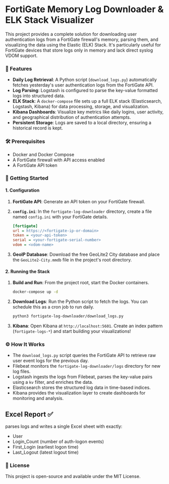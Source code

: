 # FortiGate Memory Log Downloader & ELK Stack Visualizer

This project provides a complete solution for downloading user authentication logs from a FortiGate firewall's memory, parsing them, and visualizing the data using the Elastic (ELK) Stack. It's particularly useful for FortiGate devices that store logs only in memory and lack direct syslog VDOM support.

### 🌟 Features
* **Daily Log Retrieval**: A Python script (`download_logs.py`) automatically fetches yesterday's user authentication logs from the FortiGate API.
* **Log Parsing**: Logstash is configured to parse the key-value formatted logs into structured data.
* **ELK Stack**: A `docker-compose` file sets up a full ELK stack (Elasticsearch, Logstash, Kibana) for data processing, storage, and visualization.
* **Kibana Dashboards**: Visualize key metrics like daily logins, user activity, and geographical distribution of authentication attempts.
* **Persistent Storage**: Logs are saved to a local directory, ensuring a historical record is kept.

### 🛠️ Prerequisites
* Docker and Docker Compose
* A FortiGate firewall with API access enabled
* A FortiGate API token

### 🚀 Getting Started

#### 1. Configuration
1.  **FortiGate API**: Generate an API token on your FortiGate firewall.
2.  **`config.ini`**: In the `fortigate-log-downloader` directory, create a file named `config.ini` with your FortiGate details.

    ```ini
    [fortigate]
    url = https://<fortigate-ip-or-domain>
    token = <your-api-token>
    serial = <your-fortigate-serial-number>
    vdom = <vdom-name>
    ```

3.  **GeoIP Database**: Download the free GeoLite2 City database and place the `GeoLite2-City.mmdb` file in the project's root directory.

#### 2. Running the Stack
1.  **Build and Run**: From the project root, start the Docker containers.

    ```bash
    docker-compose up -d
    ```

2.  **Download Logs**: Run the Python script to fetch the logs. You can schedule this as a cron job to run daily.

    ```bash
    python3 fortigate-log-downloader/download_logs.py
    ```

3.  **Kibana**: Open Kibana at `http://localhost:5601`. Create an index pattern (`fortigate-logs-*`) and start building your visualizations!

### ⚙️ How It Works
* The `download_logs.py` script queries the FortiGate API to retrieve raw user event logs for the previous day.
* Filebeat monitors the `fortigate-log-downloader/logs` directory for new log files.
* Logstash ingests the logs from Filebeat, parses the key-value pairs using a `kv` filter, and enriches the data.
* Elasticsearch stores the structured log data in time-based indices.
* Kibana provides the visualization layer to create dashboards for monitoring and analysis.

## Excel Report ✅
 parses logs and writes a single Excel sheet with exactly:
* User
* Login_Count (number of auth-logon events)
* First_Login (earliest logon time)
* Last_Logout (latest logout time)



### 📄 License
This project is open-source and available under the MIT License.